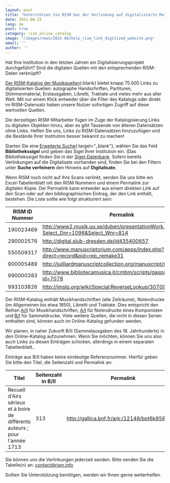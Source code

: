 ```yaml
---
layout: post
title: "Unterstützen Sie RISM bei der Verlinkung auf digitalisierte Musikquellen"
date: 2021-08-23
lang: de
post: true
category: rism_online_catalog
image: "/images/news/2021-08/help_rism_link_digitized_website.png"
email: ''
author: ''
---
```


Hat Ihre Institution in den letzten Jahren ein Digitalisierungsprojekt durchgeführt? Sind die digitalen Quellen mit den entsprechenden RISM-Daten verknüpft? 

[Der RISM-Katalog der Musikquellen](https://opac.rism.info/search?View=rism&q=*){:blank} bietet knapp 75.000 Links zu digitalisierten Quellen: autographe Handschriften, Partituren, Stimmenmaterial, Erstausgaben, Libretti, Traktate und vieles mehr aus aller Welt. Mit nur einem Klick entweder über die Filter des Katalogs oder direkt im RISM-Datensatz haben unsere Nutzer sofortigen Zugriff auf diese wertvollen Quellen.  

Die derzeitigen RISM-Mitarbeiter fügen im Zuge der Katalogisierung Links zu digitalen Objekten hinzu, aber es gibt Tausende von älteren Datensätzen ohne Links. Helfen Sie uns, Links zu RISM-Datensätzen hinzuzufügen und die Bestände Ihrer Institution besser bekannt zu machen! 

Starten SIe eine [Erweiterte Suche](https://opac.rism.info/metaopac/start.do?View=rism&SearchType=2&Language=de){:target="_blank"}, wählen Sie das Feld **Bibliothekssigel** und geben das Sigel Ihrer Institution ein. (Das Bibliothekssigel finden Sie in der [Sigel-Datenbank](/community/sigla.html). Sofern bereits Verlinkungen auf die Digitalisate vorhanden sind, finden Sie bei den Filtern unter **Suche verfeinern** den Hinweis auf **Digitalisate**.

Wenn RISM noch nicht auf Ihre Scans verlinkt, senden Sie uns bitte ein Excel-Tabellenblatt mit den RISM Nummern und einem Permalink zur digitalen Kopie. Der Permalink kann entweder aus einem direkten Link auf den Scan oder auf den bibliographischen Eintrag, der den Link enthält, bestehen. Die Liste sollte wie folgt strukturiert sein:

| RISM ID Nummer | Permalink |
| ----------- | ----------- |
| 190023469   | http://www2.musik.uu.se/duben/presentationWork.php?Select_Dnr=1096&Select_Wnr=814 |
| 290002576   | http://digital.slub-dresden.de/id435400657 |
| 550509317   | http://www.manuscriptorium.com/apps/index.php?direct=record&pid=rep_remake31 |
| 900005489   | http://juilliardmanuscriptcollection.org/manuscript/siegfried-idyll |
| 990000383 | http://www.bibliotecamusica.it/cmbm/scripts/gaspari/scheda.asp?id=7078 | 
| 993103826 | http://imslp.org/wiki/Special:ReverseLookup/307092 |  

Der RISM-Katalog enthält Musikhandschriften (alle Zeiträume), Notendrucke (im Allgemeinen bis etwa 1850), Libretti und Traktate. Dies entspricht den Reihen [A/II](/publications.html#series-a-inventories-of-musical-sources) für Musikhandschriften, [A/I](/publications.html#series-a-inventories-of-musical-sources) für Notendrucke eines Komponisten und [B/I](/publications.html#series-b-bibliographies-organized-by-topic) für Sammeldrucke. Viele weitere Quellen, die nicht in diesen Serien enthalten sind, können auch im Online-Katalog gefunden werden.

Wir planen, in naher Zukunft B/II (Sammelausgaben des 18. Jahrhunderts) in den Online-Katalog aufzunehmen. Wenn Sie möchten, können Sie uns also auch Links zu diesen Einträgen schicken, allerdings in einem separaten Tabellenblatt..

Einträge aus B/II haben keine eindeutige Referenznummer. Hierfür geben Sie bitte den Titel, die Seitenzahl und Permalink an:

| Titel | Seitenzahl in B/II | Permalink |
| ----------- | ----------- | ----------- |
| Recueil d'Airs sérieux et à boire de différents auteurs ; pour l'année 1713   | 313 | http://gallica.bnf.fr/ark:/12148/bpt6k856381j# |

Sie können uns die Verlinkungen jederzeit senden. Bitte senden Sie die Tabelle(n) an: [contact@rism.info](mailto:contact@rism.info)

Sollten Sie Unterstützung benötigen, werden wir Ihnen gerne weiterhelfen.
